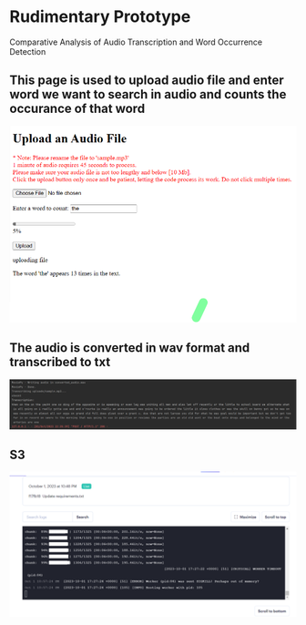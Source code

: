 # Rudimentary Prototype

Comparative Analysis of Audio Transcription and Word Occurrence Detection

## This page is used to upload audio file and enter word we want to search in audio and counts the occurance of that word
![Nutrition1 Screenshot](screenshot/r1.png)


## The audio is converted in wav format and transcribed to txt
![Nutrition2 Screenshot](screenshot/r2.png)

## S3
![Nutrition2 Screenshot](screenshot/r3.png)





